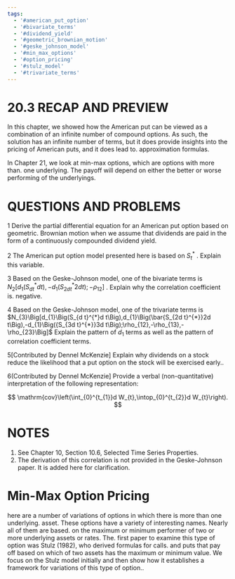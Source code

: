 ```yaml
---
tags:
  - '#american_put_option'
  - '#bivariate_terms'
  - '#dividend_yield'
  - '#geometric_brownian_motion'
  - '#geske_johnson_model'
  - '#min_max_options'
  - '#option_pricing'
  - '#stulz_model'
  - '#trivariate_terms'
---
```

# 20.3 RECAP AND PREVIEW

In this chapter, we showed how the American put can be viewed as a combination of an infinite number of compound options. As such, the solution has an infinite number of terms, but it does provide insights into the pricing of American puts, and it does lead to. approximation formulas.

In Chapter 21, we look at min-max options, which are options with more than. one underlying. The payoff will depend on either the better or worse performing of the underlyings.

# QUESTIONS AND PROBLEMS

1 Derive the partial differential equation for an American put option based on geometric. Brownian motion when we assume that dividends are paid in the form of a continuously compounded dividend yield.

2 The American put option model presented here is based on $S_{t}^{*}$ . Explain this variable.

3  Based on the Geske-Johnson model, one of the bivariate terms is $N_{2}\Big[d_{1}\Big(S_{d t}^{*}d t\Big),-d_{1}\Big(S_{2d t}^{*}2d t\Big);-\rho_{12}\Big]$ . Explain why the correlation coefficient is. negative.

4 Based on the Geske-Johnson model, one of the trivariate terms is $N_{3}\Big[d_{1}\Big(S_{d t}^{*}d t\Big),d_{1}\Big(\bar{S_{2d t}^{*}}2d t\Big),-d_{1}\Big({S_{3d t}^{*}}3d t\Big);\rho_{12},-\rho_{13},-\rho_{23}\Big]$ Explain the pattern of $d_{1}$ terms as well as the pattern of correlation coefficient terms.

5[Contributed by Dennel McKenzie] Explain why dividends on a stock reduce the likelihood that a put option on the stock will be exercised early..

6(Contributed by Dennel McKenzie] Provide a verbal (non-quantitative) interpretation of the following representation:

$$
\mathrm{cov}\left(\int_{0}^{t_{1}}d W_{t},\intop_{0}^{t_{2}}d W_{t}\right).
$$

# NOTES

1. See Chapter 10, Section 10.6, Selected Time Series Properties.
2. The derivation of this correlation is not provided in the Geske-Johnson paper. It is added here for clarification.

# Min-Max Option Pricing

here are a number of variations of options in which there is more than one underlying. asset. These options have a variety of interesting names. Nearly all of them are based.
on the maximum or minimum performer of two or more underlying assets or rates. The.
first paper to examine this type of option was Stulz (1982), who derived formulas for calls.
and puts that pay off based on which of two assets has the maximum or minimum value.
We focus on the Stulz model initially and then show how it establishes a framework for
variations of this type of option..
